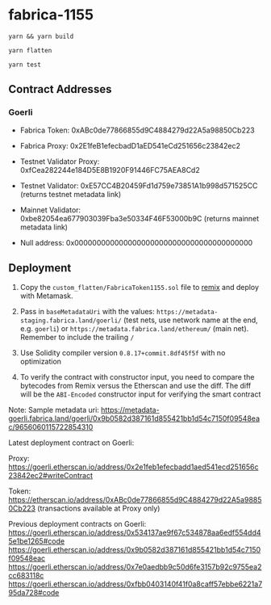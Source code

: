 # fabrica-1155

`yarn && yarn build`

`yarn flatten`

`yarn test`

## Contract Addresses

### Goerli

- Fabrica Token: 0xABc0de77866855d9C4884279d22A5a98850Cb223

- Fabrica Proxy: 0x2E1feB1efecbadD1aED541eCd251656c23842ec2

- Testnet Validator Proxy: 0xfCea282244e184D5E8B1920F91446FC75AEA8Cd2

- Testnet Validator: 0xE57CC4B20459Fd1d759e73851A1b998d571525CC (returns testnet metadata link)

- Mainnet Validator: 0xbe82054ea677903039Fba3e50334F46F53000b9C (returns mainnet metadata link)

- Null address: 0x0000000000000000000000000000000000000000

## Deployment

1. Copy the `custom_flatten/FabricaToken1155.sol` file to [remix](https://remix.ethereum.org/) and deploy with Metamask.

2. Pass in `baseMetadataUri` with the values: `https://metadata-staging.fabrica.land/goerli/` (test nets, use network name at the end, e.g. `goerli`) or `https://metadata.fabrica.land/ethereum/` (main net). Remember to include the trailing `/`

3. Use Solidity compiler version `0.8.17+commit.8df45f5f` with no optimization

4. To verify the contract with constructor input, you need to compare the bytecodes from Remix versus the Etherscan and use the diff. The diff will be the `ABI-Encoded` constructor input for verifying the smart contract

Note: Sample metadata uri: https://metadata-goerli.fabrica.land/goerli/0x9b0582d387161d855421bb1d54c7150f09548eac/9656060115722854310

Latest deployment contract on Goerli:

Proxy: https://goerli.etherscan.io/address/0x2e1feb1efecbadd1aed541ecd251656c23842ec2#writeContract

Token: https://etherscan.io/address/0xABc0de77866855d9C4884279d22A5a98850Cb223 (transactions available at Proxy only)

Previous deployment contracts on Goerli:
https://goerli.etherscan.io/address/0x534137ae9f67c534878aa6edf554dd45e1be1265#code
https://goerli.etherscan.io/address/0x9b0582d387161d855421bb1d54c7150f09548eac
https://goerli.etherscan.io/address/0x7e0aedbb9c50d6fe3157b92c9755ea2cc683118c
https://goerli.etherscan.io/address/0xfbb0403140f41f0a8caff57ebbe6221a795da728#code
